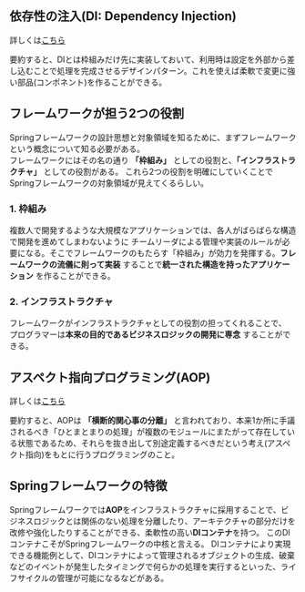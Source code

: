 ## 依存性の注入(DI: Dependency Injection)
詳しくは[こちら](../../../デザインパターン/依存性の注入(DI).md)

要約すると、DIとは枠組みだけ先に実装しておいて、利用時は設定を外部から差し込むことで処理を完成させるデザインパターン。これを使えば柔軟で変更に強い部品(コンポネント)を作ることができる。

## フレームワークが担う2つの役割
Springフレームワークの設計思想と対象領域を知るために、まずフレームワークという概念について知る必要がある。  
フレームワークにはその名の通り **「枠組み」** としての役割と、**「インフラストラクチャ」** としての役割がある。
これら2つの役割を明確にしていくことでSpringフレームワークの対象領域が見えてくるらしい。  

### 1. 枠組み
複数人で開発するような大規模なアプリケーションでは、各人がばらばらな構造で開発を進めてしまわないように
チームリーダによる管理や実装のルールが必要になる。そこでフレームワークのもたらす「枠組み」が効力を発揮する。**フレームワークの流儀に則って実装** することで**統一された構造を持ったアプリケーション** を作ることができる。

### 2. インフラストラクチャ
フレームワークがインフラストラクチャとしての役割の担ってくれることで、
プログラマーは**本来の目的であるビジネスロジックの開発に専念** することができる。

## アスペクト指向プログラミング(AOP)
詳しくは[こちら](../../../プログラミング指向/アスペクト指向.md)

要約すると、AOPは **「横断的関心事の分離」** と言われており、本来1か所に手議されるべき「ひとまとまりの処理」が複数のモジュールにまたがって存在している状態であるため、それらを抜き出して別途定義するべきだという考え(アスペクト指向)をもとに行うプログラミングのこと。

## Springフレームワークの特徴
Springフレームワークでは**AOP**をインフラストラクチャに採用することで、ビジネスロジックとは関係のない処理を分離したり、アーキテクチャの部分だけを改修や強化したりすることができる、柔軟性の高い**DIコンテナ**を持つ。
このDIコンテナこそがSpringフレームワークの中核と言える。
DIコンテナにより実現できる機能例として、DIコンテナによって管理されるオブジェクトの生成、破棄などのイベントが発生したタイミングで何らかの処理を実行するといった、ライフサイクルの管理が可能になるなどがある。
